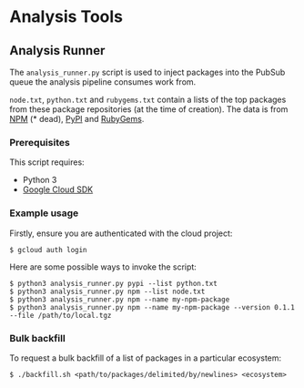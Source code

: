 # Analysis Tools

## Analysis Runner

The `analysis_runner.py` script is used to inject packages into the PubSub
queue the analysis pipeline consumes work from.

`node.txt`, `python.txt` and `rubygems.txt` contain a lists of the top packages
from these package repositories (at the time of creation). The data is from
[NPM](https://www.npmjs.com/browse/depended) (* dead),
[PyPI](https://hugovk.github.io/top-pypi-packages/top-pypi-packages-30-days.json)
and [RubyGems](https://rubygems.org/stats).

### Prerequisites

This script requires:

- Python 3
- [Google Cloud SDK](https://cloud.google.com/sdk/docs/install)

### Example usage

Firstly, ensure you are authenticated with the cloud project:

```shell
$ gcloud auth login
```

Here are some possible ways to invoke the script:

```shell
$ python3 analysis_runner.py pypi --list python.txt
$ python3 analysis_runner.py npm --list node.txt
$ python3 analysis_runner.py npm --name my-npm-package
$ python3 analysis_runner.py npm --name my-npm-package --version 0.1.1 --file /path/to/local.tgz
```

### Bulk backfill

To request a bulk backfill of a list of packages in a particular ecosystem:

```shell
$ ./backfill.sh <path/to/packages/delimited/by/newlines> <ecosystem>
```
